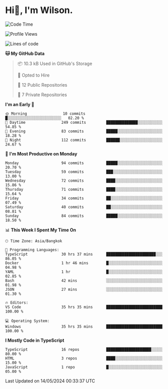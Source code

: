 # Hi👋, I'm Wilson.
<!--START_SECTION:waka-->
![Code Time](http://img.shields.io/badge/Code%20Time-1%2C373%20hrs%2047%20mins-blue)

![Profile Views](http://img.shields.io/badge/Profile%20Views-0-blue)

![Lines of code](https://img.shields.io/badge/From%20Hello%20World%20I%27ve%20Written-210.7%20thousand%20lines%20of%20code-blue)

**🐱 My GitHub Data** 

> 📦 10.3 kB Used in GitHub's Storage 
 > 
> 💼 Opted to Hire
 > 
> 📜 12 Public Repositories 
 > 
> 🔑 7 Private Repositories 
 > 
**I'm an Early 🐤** 

```text
🌞 Morning                10 commits          █░░░░░░░░░░░░░░░░░░░░░░░░   02.20 % 
🌆 Daytime                249 commits         ██████████████░░░░░░░░░░░   54.85 % 
🌃 Evening                83 commits          █████░░░░░░░░░░░░░░░░░░░░   18.28 % 
🌙 Night                  112 commits         ██████░░░░░░░░░░░░░░░░░░░   24.67 % 
```
📅 **I'm Most Productive on Monday** 

```text
Monday                   94 commits          █████░░░░░░░░░░░░░░░░░░░░   20.70 % 
Tuesday                  59 commits          ███░░░░░░░░░░░░░░░░░░░░░░   13.00 % 
Wednesday                72 commits          ████░░░░░░░░░░░░░░░░░░░░░   15.86 % 
Thursday                 71 commits          ████░░░░░░░░░░░░░░░░░░░░░   15.64 % 
Friday                   34 commits          ██░░░░░░░░░░░░░░░░░░░░░░░   07.49 % 
Saturday                 40 commits          ██░░░░░░░░░░░░░░░░░░░░░░░   08.81 % 
Sunday                   84 commits          █████░░░░░░░░░░░░░░░░░░░░   18.50 % 
```


📊 **This Week I Spent My Time On** 

```text
🕑︎ Time Zone: Asia/Bangkok

💬 Programming Languages: 
TypeScript               30 hrs 37 mins      ██████████████████████░░░   86.05 % 
Docker                   1 hr 46 mins        █░░░░░░░░░░░░░░░░░░░░░░░░   04.98 % 
YAML                     1 hr                █░░░░░░░░░░░░░░░░░░░░░░░░   02.85 % 
Bash                     42 mins             ░░░░░░░░░░░░░░░░░░░░░░░░░   01.98 % 
JSON                     27 mins             ░░░░░░░░░░░░░░░░░░░░░░░░░   01.30 % 

🔥 Editors: 
VS Code                  35 hrs 35 mins      █████████████████████████   100.00 % 

💻 Operating System: 
Windows                  35 hrs 35 mins      █████████████████████████   100.00 % 
```

**I Mostly Code in TypeScript** 

```text
TypeScript               16 repos            ████████████████████░░░░░   80.00 % 
HTML                     3 repos             ████░░░░░░░░░░░░░░░░░░░░░   15.00 % 
JavaScript               1 repo              █░░░░░░░░░░░░░░░░░░░░░░░░   05.00 % 
```




 Last Updated on 14/05/2024 00:33:37 UTC
<!--END_SECTION:waka-->
